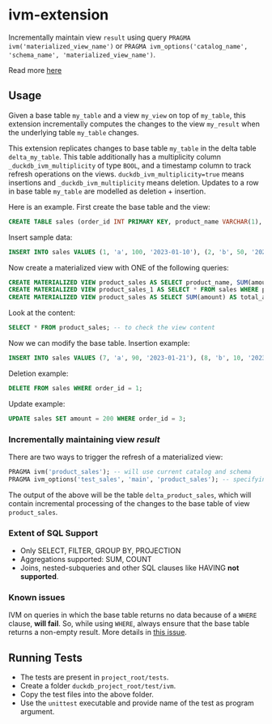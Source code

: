 # ivm-extension

Incrementally maintain view `result` using query `PRAGMA ivm('materialized_view_name')` or `PRAGMA ivm_options('catalog_name', 'schema_name', 'materialized_view_name')`.

Read more [here](https://github.com/cwida/ivm-extension/blob/ivm-optimizer-rule/VLDB%20Summer%20School%202023%20Poster.pdf)

## Usage
Given a base table `my_table` and a view `my_view` on top of `my_table`, this extension incrementally computes the changes to the view `my_result` when the underlying table `my_table` changes. 

This extension replicates changes to base table `my_table` in the delta table `delta_my_table`. This table additionally has a multiplicity column `_duckdb_ivm_multiplicity` of type `BOOL`, and a timestamp column to track refresh operations on the views. `duckdb_ivm_multiplicity=true` means insertions and `_duckdb_ivm_multiplicity` means deletion. 
Updates to a row in base table `my_table` are modelled as deletion + insertion.

Here is an example. First create the base table and the view:
```SQL
CREATE TABLE sales (order_id INT PRIMARY KEY, product_name VARCHAR(1), amount INT, date_ordered DATE);
```
Insert sample data:
```SQL
INSERT INTO sales VALUES (1, 'a', 100, '2023-01-10'), (2, 'b', 50, '2023-01-12'), (3, 'a', 75, '2023-01-15'), (4, 'c', 60, '2023-01-18'), (5, 'b', 30, '2023-01-20'), (6, 'b', 35, '2023-01-21');
```
Now create a materialized view with ONE of the following queries:
```SQL
CREATE MATERIALIZED VIEW product_sales AS SELECT product_name, SUM(amount) AS total_amount, COUNT(*) AS total_orders FROM sales WHERE product_name = 'a' OR product_name = 'b' GROUP BY product_name;
CREATE MATERIALIZED VIEW product_sales_1 AS SELECT * FROM sales WHERE product_name = 'a';
CREATE MATERIALIZED VIEW product_sales AS SELECT SUM(amount) AS total_amount FROM sales;
```
Look at the content:
```SQL
SELECT * FROM product_sales; -- to check the view content
```
Now we can modify the base table. Insertion example:
```SQL
INSERT INTO sales VALUES (7, 'a', 90, '2023-01-21'), (8, 'b', 10, '2023-01-25'), (9, 'a', 20, '2023-01-26'), (10, 'c', 45, '2023-01-28');
```
Deletion example:
```SQL
DELETE FROM sales WHERE order_id = 1;
```
Update example:
```SQL
UPDATE sales SET amount = 200 WHERE order_id = 3;
```

### Incrementally maintaining view *result*
There are two ways to trigger the refresh of a materialized view:
```SQL
PRAGMA ivm('product_sales'); -- will use current catalog and schema
PRAGMA ivm_options('test_sales', 'main', 'product_sales'); -- specifying catalog and schema
```
The output of the above will be the table `delta_product_sales`, which will contain incremental processing of the changes to the base table of view `product_sales`. 

### Extent of SQL Support
* Only SELECT, FILTER, GROUP BY, PROJECTION
* Aggregations supported: SUM, COUNT
* Joins, nested-subqueries and other SQL clauses like HAVING **not supported**.

### Known issues
IVM on queries in which the base table returns no data because of a `WHERE` clause, **will fail**. So, while using `WHERE`, always ensure that the base table returns a non-empty result. More details in [this issue](https://github.com/cwida/ivm-extension/issues/10).

## Running Tests
* The tests are present in `project_root/tests`. 
* Create a folder `duckdb_project_root/test/ivm`.
* Copy the test files into the above folder.
* Use the `unittest` executable and provide name of the test as program argument.

